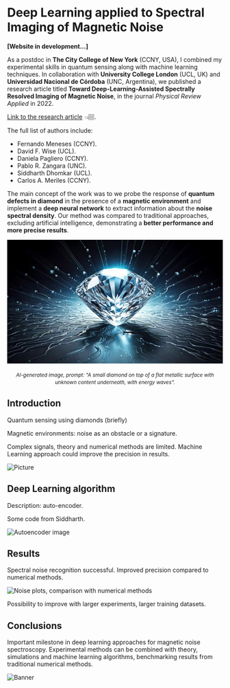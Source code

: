 # Deep Learning applied to Spectral Imaging of Magnetic Noise

**[Website in development...]**

As a postdoc in **The City College of New York** (CCNY, USA), I combined my experimental skills in quantum sensing along with machine learning techniques. In collaboration with **University College London** (UCL, UK) and **Universidad Nacional de Córdoba** (UNC, Argentina), we published a research article titled **Toward Deep-Learning-Assisted Spectrally Resolved Imaging of Magnetic Noise**, in the journal *Physical Review Applied* in 2022.

[Link to the research article](https://journals.aps.org/prapplied/abstract/10.1103/PhysRevApplied.18.024004) 👈🏽.

The full list of authors include:
* Fernando Meneses (CCNY).
* David F. Wise (UCL).
* Daniela Pagliero (CCNY).
* Pablo R. Zangara (UNC).
* Siddharth Dhomkar (UCL).
* Carlos A. Meriles (CCNY).

The main concept of the work was to we probe the response of **quantum defects in diamond** in the presence of a **magnetic environment** and implement a **deep neural network** to extract information about the **noise spectral density**. Our method was compared to traditional approaches, excluding artificial intelligence, demonstrating a **better performance and more precise results**.

![Concept image](assets/Image_Concept.jpg)
<p align="center"><i><small>AI-generated image, prompt: "A small diamond on top of a flat metallic surface with unknown content underneath, with energy waves".</i></small></p>

## Introduction

Quantum sensing using diamonds (briefly)

Magnetic environments: noise as an obstacle or a signature.

Complex signals, theory and numerical methods are limited. Machine Learning approach could improve the precision in results.

![Picture](httplink)

## Deep Learning algorithm

Description: auto-encoder.

Some code from Siddharth.

![Autoencoder image](httplink)

## Results

Spectral noise recognition successful. Improved precision compared to numerical methods.

![Noise plots, comparison with numerical methods](httplink)

Possibility to improve with larger experiments, larger training datasets.

## Conclusions

Important milestone in deep learning approaches for magnetic noise spectroscopy. Experimental methods can be combined with theory, simulations and machine learning algorithms, benchmarking results from traditional numerical methods.

![Banner](httplink)

